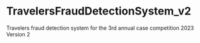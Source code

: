 # TravelersFraudDetectionSystem_v2

Travelers fraud detection system for the 3rd annual case competition 2023
Version 2
